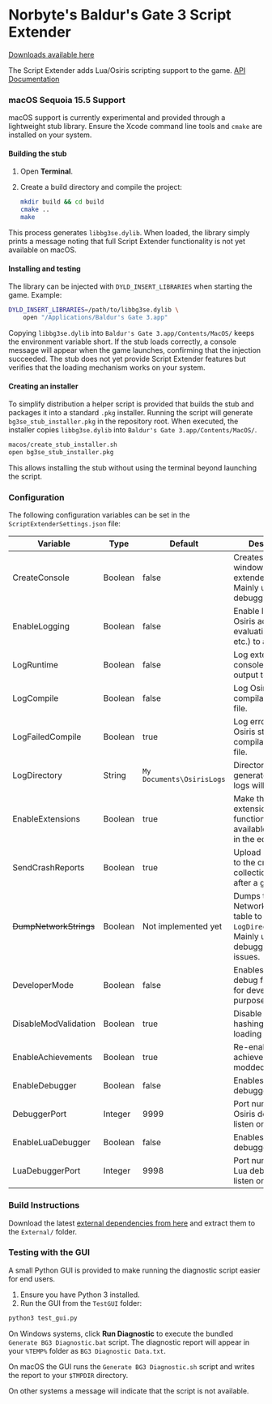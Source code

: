 # Norbyte's Baldur's Gate 3 Script Extender

[Downloads available here](https://github.com/Norbyte/bg3se/releases)

The Script Extender adds Lua/Osiris scripting support to the game.
[API Documentation](https://github.com/Norbyte/bg3se/blob/master/Docs/API.md)

### macOS Sequoia 15.5 Support

macOS support is currently experimental and provided through a lightweight
stub library. Ensure the Xcode command line tools and `cmake` are installed on
your system.

#### Building the stub

1. Open **Terminal**.
2. Create a build directory and compile the project:

   ```bash
   mkdir build && cd build
   cmake ..
   make
   ```

This process generates `libbg3se.dylib`. When loaded, the library simply prints
a message noting that full Script Extender functionality is not yet available
on macOS.

#### Installing and testing

The library can be injected with `DYLD_INSERT_LIBRARIES` when starting the
game. Example:

```bash
DYLD_INSERT_LIBRARIES=/path/to/libbg3se.dylib \
    open "/Applications/Baldur's Gate 3.app"
```

Copying `libbg3se.dylib` into `Baldur's Gate 3.app/Contents/MacOS/` keeps the
environment variable short. If the stub loads correctly, a console message will
appear when the game launches, confirming that the injection succeeded.
The stub does not yet provide Script Extender features but verifies that the
loading mechanism works on your system.

#### Creating an installer

To simplify distribution a helper script is provided that builds the stub and
packages it into a standard `.pkg` installer. Running the script will generate
`bg3se_stub_installer.pkg` in the repository root. When executed, the installer
copies `libbg3se.dylib` into `Baldur's Gate 3.app/Contents/MacOS/`.

```bash
macos/create_stub_installer.sh
open bg3se_stub_installer.pkg
```

This allows installing the stub without using the terminal beyond launching the
script.

### Configuration

The following configuration variables can be set in the `ScriptExtenderSettings.json` file:

| Variable | Type | Default | Description |
|--|--|--|--|
| CreateConsole | Boolean | false | Creates a console window that logs extender internals. Mainly useful for debugging. |
| EnableLogging | Boolean | false | Enable logging of Osiris activity (rule evaluation, queries, etc.) to a log file. |
| LogRuntime | Boolean | false | Log extender console and script output to a log file. |
| LogCompile | Boolean | false | Log Osiris story compilation to a log file. |
| LogFailedCompile | Boolean | true | Log errors during Osiris story compilation to a log file. |
| LogDirectory | String | `My Documents\OsirisLogs` | Directory where the generated Osiris logs will be stored. |
| EnableExtensions | Boolean | true | Make the Osiris extension functionality available ingame or in the editor. |
| SendCrashReports | Boolean | true | Upload minidumps to the crash report collection server after a game crash. |
| ~~DumpNetworkStrings~~ | Boolean | Not implemented yet | Dumps the NetworkFixedString table to `LogDirectory`. Mainly useful for debugging desync issues. |
| DeveloperMode | Boolean | false | Enables various debug functionality for development purposes. |
| DisableModValidation | Boolean | true | Disable module hashing when loading modules. |
| EnableAchievements | Boolean | true | Re-enable achievements for modded games. |
| EnableDebugger | Boolean | false | Enables the Osiris debugger interface |
| DebuggerPort | Integer | 9999 | Port number the Osiris debugger will listen on |
| EnableLuaDebugger | Boolean | false | Enables the Lua debugger interface |
| LuaDebuggerPort | Integer | 9998 | Port number the Lua debugger will listen on  |

### Build Instructions

Download the latest [external dependencies from here](https://nb-stor.s3.eu-central-1.amazonaws.com/bg3-legacy/External.7z) and extract them to the `External/` folder.

### Testing with the GUI

A small Python GUI is provided to make running the diagnostic script easier for end users.

1. Ensure you have Python 3 installed.
2. Run the GUI from the `TestGUI` folder:

```bash
python3 test_gui.py
```

On Windows systems, click **Run Diagnostic** to execute the bundled
`Generate BG3 Diagnostic.bat` script. The diagnostic report will appear in your
`%TEMP%` folder as `BG3 Diagnostic Data.txt`.

On macOS the GUI runs the `Generate BG3 Diagnostic.sh` script and writes the
report to your `$TMPDIR` directory.

On other systems a message will indicate that the script is not available.
